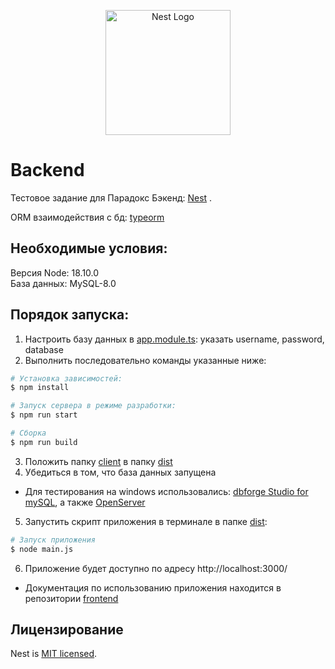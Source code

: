 <p align="center">
  <a href="http://nestjs.com/" target="blank"><img src="https://nestjs.com/img/logo-small.svg" width="200" alt="Nest Logo" /></a>
</p>

[circleci-image]: https://img.shields.io/circleci/build/github/nestjs/nest/master?token=abc123def456
[circleci-url]: https://circleci.com/gh/nestjs/nest

# Backend
Тестовое задание для Парадокс
Бэкенд: [Nest](https://github.com/nestjs/nest) .

ORM взаимодействия с бд: [typeorm](https://docs.nestjs.com/techniques/database#typeorm-integration)


## Необходимые условия:
Версия Node: 18.10.0 <br> База данных: MySQL-8.0

## Порядок запуска:

1. Настроить базу данных в [app.module.ts](./src/app.module.ts): указать username, password, database
2. Выполнить последовательно команды указанные ниже:

```bash
# Установка зависимостей: 
$ npm install
```

```bash
# Запуск сервера в режиме разработки:
$ npm run start
```

```bash
# Сборка
$ npm run build
```
3. Положить папку [client](client) в папку [dist](dist)
4. Убедиться в том, что база данных запущена
* Для тестирования на windows использовались: [dbforge Studio for mySQL](http://www.devart.com/ru/dbforge/mysql/studio), а также [OpenServer](https://ospanel.io/)
5. Запустить скрипт приложения в терминале в папке [dist](dist):
```bash 
# Запуск приложения
$ node main.js
```
6. Приложение будет доступно по адресу http://localhost:3000/
* Документация по использованию приложения находится в репозитории [frontend](https://github.com/Septant/paradox-test-frontend/blob/master/README.md)

## Лицензирование

Nest is [MIT licensed](LICENSE).
